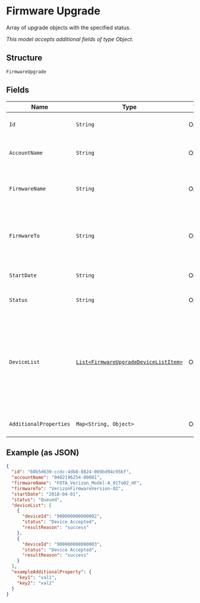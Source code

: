 
# Firmware Upgrade

Array of upgrade objects with the specified status.

*This model accepts additional fields of type Object.*

## Structure

`FirmwareUpgrade`

## Fields

| Name | Type | Tags | Description | Getter | Setter |
|  --- | --- | --- | --- | --- | --- |
| `Id` | `String` | Optional | The unique identifier for this upgrade. | String getId() | setId(String id) |
| `AccountName` | `String` | Optional | Account identifier in "##########-#####". | String getAccountName() | setAccountName(String accountName) |
| `FirmwareName` | `String` | Optional | The name of the firmware image that will be used for the upgrade. | String getFirmwareName() | setFirmwareName(String firmwareName) |
| `FirmwareTo` | `String` | Optional | The name of the firmware version that will be on the devices after a successful upgrade. | String getFirmwareTo() | setFirmwareTo(String firmwareTo) |
| `StartDate` | `String` | Optional | The intended start date for the upgrade. | String getStartDate() | setStartDate(String startDate) |
| `Status` | `String` | Optional | The current status of the upgrade. | String getStatus() | setStatus(String status) |
| `DeviceList` | [`List<FirmwareUpgradeDeviceListItem>`](../../doc/models/firmware-upgrade-device-list-item.md) | Optional | A JSON object for each device that was included in the upgrade, showing the device IMEI, the status of the upgrade, and additional information about the status. | List<FirmwareUpgradeDeviceListItem> getDeviceList() | setDeviceList(List<FirmwareUpgradeDeviceListItem> deviceList) |
| `AdditionalProperties` | `Map<String, Object>` | Optional | - | Object getAdditionalProperty(String key) | additionalProperty(String key, Object value) |

## Example (as JSON)

```json
{
  "id": "60b5d639-ccdc-4db8-8824-069bd94c95bf",
  "accountName": "0402196254-00001",
  "firmwareName": "FOTA_Verizon_Model-A_01To02_HF",
  "firmwareTo": "VerizonFirmwareVersion-02",
  "startDate": "2018-04-01",
  "status": "Queued",
  "deviceList": [
    {
      "deviceId": "900000000000002",
      "status": "Device Accepted",
      "resultReason": "success"
    },
    {
      "deviceId": "900000000000003",
      "status": "Device Accepted",
      "resultReason": "success"
    }
  ],
  "exampleAdditionalProperty": {
    "key1": "val1",
    "key2": "val2"
  }
}
```

